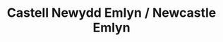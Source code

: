 ---
title: Castell Newydd Emlyn / Newcastle Emlyn
url: /castell-newydd-emlyn-newcastle-emlyn/
latitude: 52.038
longitude: -4.468
---